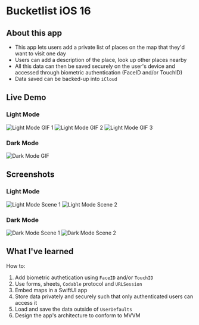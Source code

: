 #  Bucketlist iOS 16
## About this app
- This app lets users add a private list of places on the map that they'd want to visit one day
- Users can add a description of the place, look up other places nearby
- All this data can then be saved securely on the user's device and accessed through biometric authentication (FaceID and/or TouchID)
- Data saved can be backed-up into `iCloud` 

## Live Demo
### Light Mode
![Light Mode GIF 1](https://github.com/MicahNjeru/Bucketlist-iOS16/blob/main/Gifs/LightModeGif2.gif)
![Light Mode GIF 2](https://github.com/MicahNjeru/Bucketlist-iOS16/blob/main/Gifs/LightModeGif1.gif)
![Light Mode GIF 3](https://github.com/MicahNjeru/Bucketlist-iOS16/blob/main/Gifs/LightModeGif3.gif)
### Dark Mode
![Dark Mode GIF](https://github.com/MicahNjeru/Bucketlist-iOS16/blob/main/Gifs/DarkModeGif.gif)

## Screenshots
### Light Mode
![Light Mode Scene 1](https://github.com/MicahNjeru/Bucketlist-iOS16/blob/main/Images/LightModeScene1.PNG)
![Light Mode Scene 2](https://github.com/MicahNjeru/Bucketlist-iOS16/blob/main/Images/LightModeScene2.PNG)

### Dark Mode
![Dark Mode Scene 1](https://github.com/MicahNjeru/Animations-iOS16/blob/main/Images/8FA954C9-A0E5-4AB0-AF72-4E3AB02CC1B5_4_5005_c.jpeg)
![Dark Mode Scene 2](https://github.com/MicahNjeru/Animations-iOS16/blob/main/Images/52665BFA-0552-4C0F-8C68-26E0B773AA65_4_5005_c.jpeg)

## What I've learned
How to:
1. Add biometric authetication using `FaceID` and/or `TouchID`
2. Use forms, sheets, `Codable` protocol and `URLSession` 
3. Embed maps in a SwiftUI app 
4. Store data privately and securely such that only authenticated users can access it
5. Load and save the data outside of `UserDefaults`
6. Design the app's architecture to conform to MVVM 
